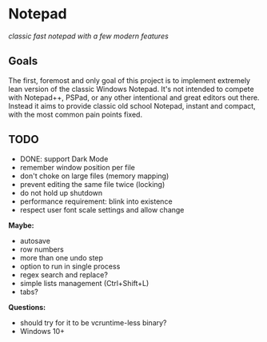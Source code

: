 # Notepad
*classic fast notepad with a few modern features*

## Goals

The first, foremost and only goal of this project is to implement extremely lean version of the classic Windows Notepad.
It's not intended to compete with Notepad++, PSPad, or any other intentional and great editors out there.
Instead it aims to provide classic old school Notepad, instant and compact, with the most common pain points fixed.

## TODO

* DONE: support Dark Mode
* remember window position per file
* don't choke on large files (memory mapping)
* prevent editing the same file twice (locking)
* do not hold up shutdown
* performance requirement: blink into existence
* respect user font scale settings and allow change

**Maybe:**

* autosave
* row numbers
* more than one undo step
* option to run in single process
* regex search and replace?
* simple lists management (Ctrl+Shift+L)
* tabs?

**Questions:**

* should try for it to be vcruntime-less binary?
* Windows 10+
